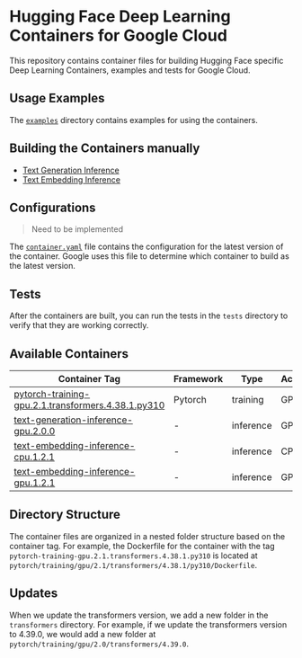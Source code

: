 # Hugging Face Deep Learning Containers for Google Cloud

This repository contains container files for building Hugging Face specific Deep Learning Containers, examples and tests for Google Cloud.

## Usage Examples

The [`examples`](./examples) directory contains examples for using the containers.

## Building the Containers manually

* [Text Generation Inference](./containers/tgi/README.md)
* [Text Embedding Inference](./containers/tei/README.md)

## Configurations

> Need to be implemented

The [`container.yaml`](./containers/container.yaml) file contains the configuration for the latest version of the container. Google uses this file to determine which container to build as the latest version.

## Tests

After the containers are built, you can run the tests in the `tests` directory to verify that they are working correctly.

## Available Containers

| Container Tag                                                                                                                    | Framework | Type      | Accelerator |
| -------------------------------------------------------------------------------------------------------------------------------- | --------- | --------- | ----------- |
| [pytorch-training-gpu.2.1.transformers.4.38.1.py310](./containers/pytorch/training/gpu/2.1/transformers/4.38.1/py310/Dockerfile) | Pytorch   | training  | GPU         |
| [text-generation-inference-gpu.2.0.0](./containers/tgi/gpu/2.0.0/Dockerfile)                                                     | -         | inference | GPU         |
| [text-embedding-inference-cpu.1.2.1](./containers/tei/cpu/1.2.1/Dockerfile)                                                      | -         | inference | CPU         |
| [text-embedding-inference-gpu.1.2.1](./containers/tei/gpu/1.2.1/Dockerfile)                                                      | -         | inference | GPU         |

## Directory Structure

The container files are organized in a nested folder structure based on the container tag. For example, the Dockerfile for the container with the tag `pytorch-training-gpu.2.1.transformers.4.38.1.py310` is located at `pytorch/training/gpu/2.1/transformers/4.38.1/py310/Dockerfile`.

## Updates

When we update the transformers version, we add a new folder in the `transformers` directory. For example, if we update the transformers version to 4.39.0, we would add a new folder at `pytorch/training/gpu/2.0/transformers/4.39.0`.
